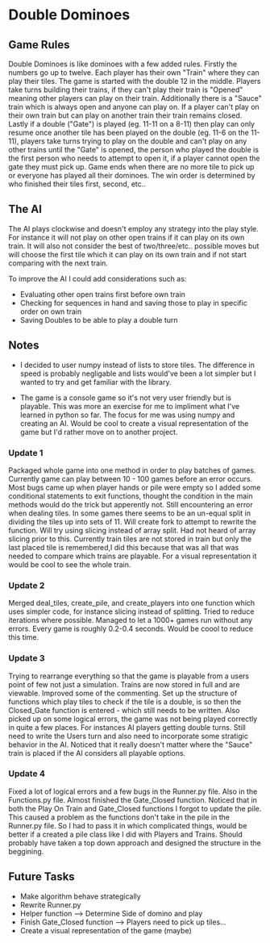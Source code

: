 # Double Dominoes

## Game Rules
Double Dominoes is like dominoes with a few added rules. Firstly the numbers go up to twelve. Each player has their own "Train" where they can play their tiles. The game is started with the double 12 in the middle. Players take turns building their trains, if they can't play their train is "Opened" meaning other players can play on their train. Additionally there is a "Sauce" train which is always open and anyone can play on. If a player can't play on their own train but can play on another train their train remains closed. Lastly if a double ("Gate") is played (eg. 11-11 on a 8-11) then play can only resume once another tile has been played on the double (eg. 11-6 on the 11-11), players take turns trying to play on the double and can't play on any other trains until the "Gate" is opened, the person who played the double is the first person who needs to attempt to open it, if a player cannot open the gate they must pick up. Game ends when there are no more tile to pick up or everyone has played all their dominoes. The win order is determined by who finished their tiles first, second, etc..

## The AI
The AI plays clockwise and doesn't employ any strategy into the play style. For instance it will not play on other open trains if it can play on its own train. It will also not consider the best of two/three/etc.. possible moves but will choose the first tile which it can play on its own train and if not start comparing with the next train.

To improve the AI I could add considerations such as:
- Evaluating other open trains first before own train
- Checking for sequences in hand and saving those to play in specific order on own train
- Saving Doubles to be able to play a double turn

## Notes
- I decided to user numpy instead of lists to store tiles. The difference in speed is probably negligable and lists would've been a lot simpler but I wanted to try and get familiar with the library.

- The game is a console game so it's not very user friendly but is playable. This was more an exercise for me to impliment what I've learned in python so far. The focus for me was using numpy and creating an AI. Would be cool to create a visual representation of the game but I'd rather move on to another project.

### Update 1
Packaged whole game into one method in order to play batches of games. Currently game can play between 10 - 100 games before an error occurs. Most bugs came up when player hands or pile were empty so I added some conditional statements to exit functions, thought the condition in the main methods would do the trick but apperently not. Still encountering an error when dealing tiles. In some games there seems to be an un-equal split in dividing the tiles up into sets of 11. Will create fork to attempt to rewrite the function. Will try using slicing instead of array split. Had not heard of array slicing prior to this. Currently train tiles are not stored in train but only the last placed tile is remembered,I did this because that was all that was needed to compare which trains are playable. For a visual representation it would be cool to see the whole train. 

### Update 2
Merged deal_tiles, create_pile, and create_players into one function which uses simpler code, for instance slicing instead of splitting. Tried to reduce iterations where possible. Managed to let a 1000+ games run without any errors. Every game is roughly 0.2-0.4 seconds. Would be coool to reduce this time. 

### Update 3
Trying to rearrange everything so that the game is playable from a users point of few not just a simulation. Trains are now stored in full and are viewable. Improved some of the commenting. Set up the structure of functions which play tiles to check if the tile is a double, is so then the Closed_Gate function is entered - which still needs to be written. Also picked up on some logical errors, the game was not being played correctly in quite a few places. For instances AI players getting double turns. Still need to write the Users turn and also need to incorporate some stratigic behavior in the AI. Noticed that it really doesn't matter where the "Sauce" train is placed if the AI considers all playable options.

### Update 4
Fixed a lot of logical errors and a few bugs in the Runner.py file. Also in the Functions.py file. Almost finished the Gate_Closed function. Noticed that in both the Play On Train and Gate_Closed functions I forgot to update the pile. This caused a problem as the functions don't take in the pile in the Runner.py file. So I had to pass it in which complicated things, would be better if a created a pile class like I did with Players and Trains. Should probably have taken a top down approach and designed the structure in the beggining. 

## Future Tasks
  - Make algorithm behave strategically
  - Rewrite Runner.py
  - Helper function --> Determine Side of domino and play
  - Finish Gate_Closed function --> Players need to pick up tiles...
  - Create a visual representation of the game (maybe)
